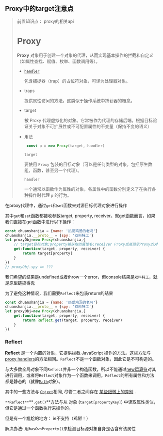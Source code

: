 ## Proxy中的target注意点

> 前置知识点： proxy的相关api
>
> # Proxy
>
> **Proxy** 对象用于创建一个对象的代理，从而实现基本操作的拦截和自定义（如属性查找、赋值、枚举、函数调用等）。
>
> - [`handler` ](https://developer.mozilla.org/zh-CN/docs/Web/JavaScript/Reference/Global_Objects/Proxy/Proxy)
>
>   包含捕捉器（trap）的占位符对象，可译为处理器对象。
>
> - traps
>
>   提供属性访问的方法。这类似于操作系统中捕获器的概念。
>
> - target
>
>   被 Proxy 代理虚拟化的对象。它常被作为代理的存储后端。根据目标验证关于对象不可扩展性或不可配置属性的不变量（保持不变的语义）
>
> - 用法
>
>    ```js
>     const p = new Proxy(target, handler)
>    ```
>    `target`
>
>    要使用 `Proxy` 包装的目标对象（可以是任何类型的对象，包括原生数组，函数，甚至另一个代理）。
>
>    `handler`
>
>    一个通常以函数作为属性的对象，各属性中的函数分别定义了在执行各种操作时代理 `p` 的行为。

在proxy代理中，通过`get`和`set`函数来对源目标代理对象进行操作

其中`get`和`set`函数都接收参数target, property, receiver。就get函数而言，如果我们直接在get函数中进行以下操作：

```js
const chuanshanjia = {name: '热爱鸡汤的老冯'}
chuanshanjia.__proto__ = {spy: '双料特工'}
let proxyObj=new Proxy(chuanshanjia,{
    // target目标对象;property被获取的属性名;receiver Proxy或者继承Proxy的对象.
    get:function(target, property, receiver) {
      	return target[property]
    }
})
// proxyObj.spy => ???
```

我们希望的结果是undefined或者throw一个error，但console结果是`双料特工`，就是原型链搞得鬼

为了避免这种情况，我们需要`Reflect`来包装return的结果

```js
const chuanshanjia = {name: '热爱鸡汤的老冯'}
chuanshanjia.__proto__ = {spy: '双料特工'}
let proxyObj=new Proxy(chuanshanjia,{
    get:function(target, property, receiver) {
      	return Reflect.get(target, property, receiver)
    }
})
```

###  Reflect

**Reflect** 是一个内置的对象，它提供拦截 JavaScript 操作的方法。这些方法与[proxy handlers](https://developer.mozilla.org/zh-CN/docs/Web/JavaScript/Reference/Global_Objects/Proxy/Proxy)的方法相同。`Reflect`不是一个函数对象，因此它是不可构造的。

与大多数全局对象不同`Reflect`并非一个构造函数，所以不能通过[new运算符](https://developer.mozilla.org/zh-CN/docs/Web/JavaScript/Reference/Operators/new)对其进行调用，或者将`Reflect`对象作为一个函数来调用。`Reflect`的所有属性和方法都是静态的（就像[`Math`](https://developer.mozilla.org/zh-CN/docs/Web/JavaScript/Reference/Global_Objects/Math)对象）。

其中的一些方法与 [`Object`](https://developer.mozilla.org/zh-CN/docs/Web/JavaScript/Reference/Global_Objects/Object)相同, 尽管二者之间存在 [某些细微上的差别](https://developer.mozilla.org/en-US/docs/Web/JavaScript/Reference/Global_Objects/Reflect/Comparing_Reflect_and_Object_methods) .

`**Reflect**`**`.get()`**方法与从 对象 (`target[propertyKey]`) 中读取属性类似，但它是通过一个函数执行来操作的。

但是有一个尴尬的地方： ie不支持（鸡掰！）

解决办法: 用`hasOwnProperty()`来检测目标源对象自身是否含有该属性

